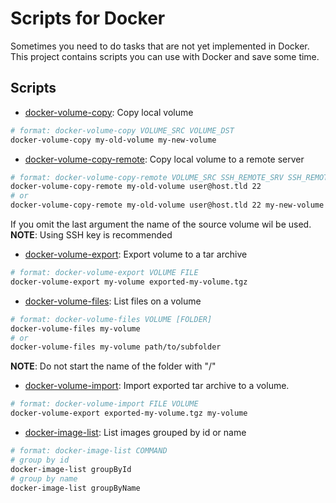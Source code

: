 # Scripts for Docker
 
Sometimes you need to do tasks that are not yet implemented in Docker.
This project contains scripts you can use with Docker and save some time.

##  Scripts

* [docker-volume-copy](bin/docker-volume-copy): Copy local volume<br> 
```bash
# format: docker-volume-copy VOLUME_SRC VOLUME_DST
docker-volume-copy my-old-volume my-new-volume
```
* [docker-volume-copy-remote](bin/docker-volume-copy-remote): Copy local volume to a remote server<br>
```bash
# format: docker-volume-copy-remote VOLUME_SRC SSH_REMOTE_SRV SSH_REMOTE_PORT [VOLUME_DST]
docker-volume-copy-remote my-old-volume user@host.tld 22
# or
docker-volume-copy-remote my-old-volume user@host.tld 22 my-new-volume
```
If you omit the last argument the name of the source volume wil be used.
**NOTE**: Using SSH key is recommended 
* [docker-volume-export](bin/docker-volume-export): Export volume to a tar archive<br>
```bash
# format: docker-volume-export VOLUME FILE
docker-volume-export my-volume exported-my-volume.tgz 
```
* [docker-volume-files](bin/docker-volume-files): List files on a volume<br>
```bash
# format: docker-volume-files VOLUME [FOLDER]
docker-volume-files my-volume
# or
docker-volume-files my-volume path/to/subfolder
```
**NOTE**: Do not start the name of the folder with "/"
* [docker-volume-import](bin/docker-volume-import): Import exported tar archive to a volume.<br>
```bash
# format: docker-volume-import FILE VOLUME
docker-volume-export exported-my-volume.tgz my-volume
```

* [docker-image-list](bin/docker-image-list): List images grouped by id or name

```bash
# format: docker-image-list COMMAND
# group by id
docker-image-list groupById
# group by name
docker-image-list groupByName
```
